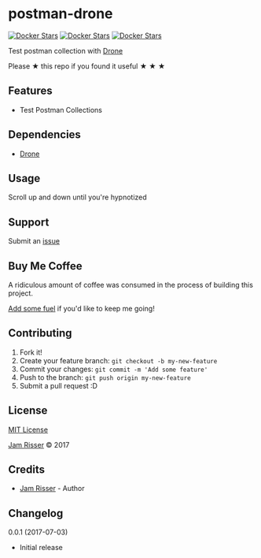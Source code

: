 # postman-drone
[![Docker Stars](https://img.shields.io/docker/stars/jamrizzi/drone-postman.svg?style=flat-square)](https://hub.docker.com/r/jamrizzi/drone-postman/) [![Docker Stars](https://img.shields.io/docker/pulls/jamrizzi/drone-postman.svg?style=flat-square)](https://hub.docker.com/r/jamrizzi/drone-postman/) [![Docker Stars](https://img.shields.io/docker/build/jamrizzi/drone-postman.svg?style=flat-square)](https://hub.docker.com/r/jamrizzi/drone-postman/)

Test postman collection with [Drone](https://github.com/drone/drone)

Please &#9733; this repo if you found it useful &#9733; &#9733; &#9733;


## Features

* Test Postman Collections


## Dependencies

* [Drone](https://github.com/drone/drone)


## Usage

Scroll up and down until you're hypnotized


## Support

Submit an [issue](https://github.com/jamrizzi/postman-drone/issues/new)


## Buy Me Coffee

A ridiculous amount of coffee was consumed in the process of building this project.

[Add some fuel](https://pay.jamrizzi.com/) if you'd like to keep me going!


## Contributing

1. Fork it!
2. Create your feature branch: `git checkout -b my-new-feature`
3. Commit your changes: `git commit -m 'Add some feature'`
4. Push to the branch: `git push origin my-new-feature`
5. Submit a pull request :D


## License

[MIT License](https://github.com/jamrizzi/postman-drone/blob/master/LICENSE)

[Jam Risser](https://jamrizzi.com) &copy; 2017


## Credits

* [Jam Risser](https://jamrizzi.com) - Author


## Changelog

0.0.1 (2017-07-03)
* Initial release
